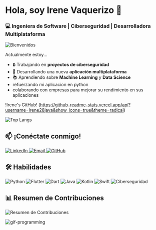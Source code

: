 # Hola, soy Irene Vaquerizo 👋

### 💻 Ingeniera de Software | Ciberseguridad | Desarrolladora Multiplataforma

![Bienvenidos](https://media.giphy.com/media/3ohzdKvLT1DxFxhZAI/giphy.gif)

Actualmente estoy...  
- 🔒 Trabajando en **proyectos de ciberseguridad**  
- 📱 Desarrollando una nueva **aplicación multiplataforma**  
- 📚 Aprendiendo sobre **Machine Learning** y **Data Science**  
-  refuerzando mi aplicacion en python 
- colaborando con empresas para mejorar su rendimiento en sus aplicaciones

 !Irene's GitHub! (https://github-readme-stats.vercel.app/api?username=Irene28java&show_icons=true&theme=radical)

 ![Top Langs](https://github-readme-stats.vercel.app/api/top-langs/?username=Irene28java&layout=compact&theme=radical)


## 📫 ¡Conéctate conmigo!

<a href="www.linkedin.com/in/irene-vaquerizo-09a74a15a">
  <img src="https://img.shields.io/badge/-LinkedIn-blue?style=flat-square&logo=Linkedin&logoColor=white" alt="LinkedIn">
</a>
<a href="mailto:irevdm1993@gmail.com">
  <img src="https://img.shields.io/badge/-Email-c14438?style=flat-square&logo=Gmail&logoColor=white" alt="Email">
</a>
<a href="https://github.com/Irene28java">
  <img src="https://img.shields.io/badge/-GitHub-181717?style=flat-square&logo=github" alt="GitHub">
</a>


## 🛠️ Habilidades
![Python](https://img.shields.io/badge/-Python-3776AB?style=flat-square&logo=Python&logoColor=white)
![Flutter](https://img.shields.io/badge/-Flutter-02569B?style=flat-square&logo=Flutter&logoColor=white)
![Dart](https://img.shields.io/badge/-Dart-0175C2?style=flat-square&logo=Dart&logoColor=white)
![Java](https://img.shields.io/badge/-Java-007396?style=flat-square&logo=Java&logoColor=white)
![Kotlin](https://img.shields.io/badge/-Kotlin-0095D5?style=flat-square&logo=Kotlin&logoColor=white)
![Swift](https://img.shields.io/badge/-Swift-FA7343?style=flat-square&logo=Swift&logoColor=white)
![Ciberseguridad](https://img.shields.io/badge/-Ciberseguridad-informational?style=flat-square&logo=Security&logoColor=white)

## 📊 Resumen de Contribuciones
![Resumen de Contribuciones](https://activity-graph.herokuapp.com/graph?username=Irene28java&theme=react-dark&hide_border=true&area=true)

![gif-programming](https://media.giphy.com/media/qgQUggAC3Pfv687qPC/giphy.gif)




